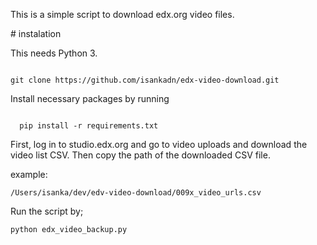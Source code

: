 <p>This is a simple script to download edx.org video files.</p>
# instalation

<p>This needs Python 3.</p>
<p>
<code>
git clone https://github.com/isankadn/edx-video-download.git
</code>
</p>
<p>Install necessary packages by running </p>
<code>
  pip install -r requirements.txt
</code>
 
<p>
First, log in to studio.edx.org  and go to video uploads and download the video list CSV.
Then copy the path of the downloaded CSV file.</p> 

<p>example:</p> 
<code>/Users/isanka/dev/edv-video-download/009x_video_urls.csv</code>

<p>Run the script by;</p>
<code>python edx_video_backup.py</code>
